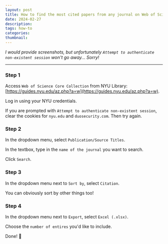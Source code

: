 ```yaml
---
layout: post
title: How to find the most cited papers from any journal on Web of Science
date: 2024-02-27
description: 
tags: how-to
categories: 
thumbnail:
---
```

*I would provide screenshots, but unfortunately `Attempt to authenticate non-existent session` won't go away... Sorry!*

---

### Step 1
Access `Web of Science Core Collection` from NYU Library: [https://guides.nyu.edu/az.php?a=w](https://guides.nyu.edu/az.php?a=w). 

Log in using your NYU credentials.

If you are prompted with `Attempt to authenticate non-existent session`, clear the cookies for `nyu.edu` and `duosecurity.com`. Then try again.

### Step 2
In the dropdown menu, select `Publication/Source Titles`. 

In the textbox, type in the `name of the journal` you want to search. 

Click `Search`.

### Step 3
In the dropdown menu next to `Sort by`, select `Citation`.

You can obviously sort by other things too!

### Step 4
In the dropdown menu next to `Export`, select `Excel (.xlsx)`.

Choose the `number of entires` you'd like to include.

Done! :partying_face:



